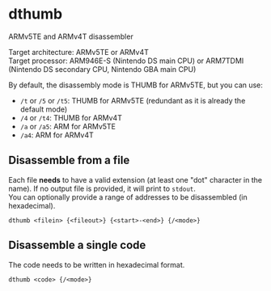 # dthumb
ARMv5TE and ARMv4T disassembler  

Target architecture: ARMv5TE or ARMv4T  
Target processor: ARM946E-S (Nintendo DS main CPU) or ARM7TDMI (Nintendo DS secondary CPU, Nintendo GBA main CPU)

By default, the disassembly mode is THUMB for ARMv5TE, but you can use:  
- ``/t`` or ``/5`` or ``/t5``: THUMB for ARMv5TE (redundant as it is already the default mode)
- ``/4`` or ``/t4``: THUMB for ARMv4T
- ``/a`` or ``/a5``: ARM for ARMv5TE
- ``/a4``: ARM for ARMv4T  

## Disassemble from a file  
Each file **needs** to have a valid extension (at least one "dot" character in the name).
If no output file is provided, it will print to ``stdout``.  
You can optionally provide a range of addresses to be disassembled (in hexadecimal).  
```
dthumb <filein> {<fileout>} {<start>-<end>} {/<mode>}
```  

## Disassemble a single code  
The code needs to be written in hexadecimal format.  
```
dthumb <code> {/<mode>}
```
